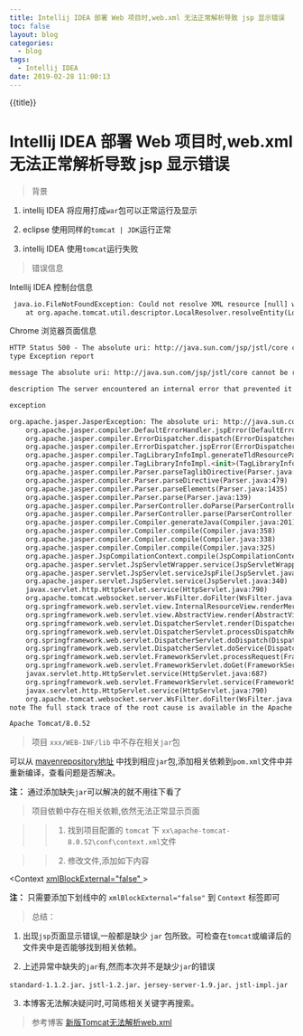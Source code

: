 ```yaml
---
title: Intellij IDEA 部署 Web 项目时,web.xml 无法正常解析导致 jsp 显示错误	
toc: false
layout: blog
categories:
  - blog
tags:
  - Intellij IDEA
date: 2019-02-28 11:00:13
---
```

{{title}}
<!-- more -->
# Intellij IDEA 部署 Web 项目时,web.xml 无法正常解析导致 jsp 显示错误	

> 背景	

1. intellij IDEA 将应用打成`war`包可以正常运行及显示 

2. eclipse 使用同样的`tomcat | JDK`运行正常 

3. intellij IDEA 使用`tomcat`运行失败 

> 错误信息	

Intellij IDEA 控制台信息 

```html
 java.io.FileNotFoundException: Could not resolve XML resource [null] with public ID [-//Sun Microsystems, Inc.//DTD JSP Tag Library 1.2//EN], system ID [http://java.sun.com/dtd/web-jsptaglibrary_1_2.dtd] and base URI [jar:file:/D:/Code/IDE-workspace/iptvView/target/WEB-INF/lib/standard-1.1.2.jar!/META-INF/c-1_0-rt.tld] to a known, local entity.
	at org.apache.tomcat.util.descriptor.LocalResolver.resolveEntity(LocalResolver.java:155)
```

Chrome 浏览器页面信息		

```html
HTTP Status 500 - The absolute uri: http://java.sun.com/jsp/jstl/core cannot be resolved in either web.xml or the jar files deployed with this application
type Exception report

message The absolute uri: http://java.sun.com/jsp/jstl/core cannot be resolved in either web.xml or the jar files deployed with this application

description The server encountered an internal error that prevented it from fulfilling this request.

exception

org.apache.jasper.JasperException: The absolute uri: http://java.sun.com/jsp/jstl/core cannot be resolved in either web.xml or the jar files deployed with this application
	org.apache.jasper.compiler.DefaultErrorHandler.jspError(DefaultErrorHandler.java:55)
	org.apache.jasper.compiler.ErrorDispatcher.dispatch(ErrorDispatcher.java:277)
	org.apache.jasper.compiler.ErrorDispatcher.jspError(ErrorDispatcher.java:75)
	org.apache.jasper.compiler.TagLibraryInfoImpl.generateTldResourcePath(TagLibraryInfoImpl.java:250)
	org.apache.jasper.compiler.TagLibraryInfoImpl.<init>(TagLibraryInfoImpl.java:125)
	org.apache.jasper.compiler.Parser.parseTaglibDirective(Parser.java:421)
	org.apache.jasper.compiler.Parser.parseDirective(Parser.java:479)
	org.apache.jasper.compiler.Parser.parseElements(Parser.java:1435)
	org.apache.jasper.compiler.Parser.parse(Parser.java:139)
	org.apache.jasper.compiler.ParserController.doParse(ParserController.java:227)
	org.apache.jasper.compiler.ParserController.parse(ParserController.java:100)
	org.apache.jasper.compiler.Compiler.generateJava(Compiler.java:201)
	org.apache.jasper.compiler.Compiler.compile(Compiler.java:358)
	org.apache.jasper.compiler.Compiler.compile(Compiler.java:338)
	org.apache.jasper.compiler.Compiler.compile(Compiler.java:325)
	org.apache.jasper.JspCompilationContext.compile(JspCompilationContext.java:580)
	org.apache.jasper.servlet.JspServletWrapper.service(JspServletWrapper.java:363)
	org.apache.jasper.servlet.JspServlet.serviceJspFile(JspServlet.java:396)
	org.apache.jasper.servlet.JspServlet.service(JspServlet.java:340)
	javax.servlet.http.HttpServlet.service(HttpServlet.java:790)
	org.apache.tomcat.websocket.server.WsFilter.doFilter(WsFilter.java:52)
	org.springframework.web.servlet.view.InternalResourceView.renderMergedOutputModel(InternalResourceView.java:238)
	org.springframework.web.servlet.view.AbstractView.render(AbstractView.java:263)
	org.springframework.web.servlet.DispatcherServlet.render(DispatcherServlet.java:1208)
	org.springframework.web.servlet.DispatcherServlet.processDispatchResult(DispatcherServlet.java:992)
	org.springframework.web.servlet.DispatcherServlet.doDispatch(DispatcherServlet.java:939)
	org.springframework.web.servlet.DispatcherServlet.doService(DispatcherServlet.java:856)
	org.springframework.web.servlet.FrameworkServlet.processRequest(FrameworkServlet.java:936)
	org.springframework.web.servlet.FrameworkServlet.doGet(FrameworkServlet.java:827)
	javax.servlet.http.HttpServlet.service(HttpServlet.java:687)
	org.springframework.web.servlet.FrameworkServlet.service(FrameworkServlet.java:812)
	javax.servlet.http.HttpServlet.service(HttpServlet.java:790)
	org.apache.tomcat.websocket.server.WsFilter.doFilter(WsFilter.java:52)
note The full stack trace of the root cause is available in the Apache Tomcat/8.0.52 logs.

Apache Tomcat/8.0.52
```

> 项目 `xxx/WEB-INF/lib` 中不存在相关`jar`包	

可以从 <a href="https://mvnrepository.com/artifact/javax.servlet/jstl/1.2" target="_blank" >mavenrepository地址</a> 中找到相应`jar`包,添加相关依赖到`pom.xml`文件中并重新编译，查看问题是否解决。

**注：** 通过添加缺失`jar`可以解决的就不用往下看了

> 项目依赖中存在相关依赖,依然无法正常显示页面	

 >> 1. 找到项目配置的 `tomcat` 下 `xx\apache-tomcat-8.0.52\conf\context.xml`文件

 >> 2. 修改文件,添加如下内容 

 <Context <u> xmlBlockExternal="false" </u> >

**注：** 只需要添加下划线中的 `xmlBlockExternal="false"` 到 `Context` 标签即可

> 总结： 	

1. 出现`jsp`页面显示错误,一般都是缺少 `jar` 包所致。可检查在`tomcat`或编译后的文件夹中是否能够找到相关依赖。

2. 上述异常中缺失的`jar`有,然而本次并不是缺少`jar`的错误

```
standard-1.1.2.jar、jstl-1.2.jar、jersey-server-1.9.jar、jstl-impl.jar
```

3. 本博客无法解决疑问时,可简练相关关键字再搜索。

> 参考博客  <a href="https://blog.csdn.net/wb96a1007/article/details/71665683" target="_blank">新版Tomcat无法解析web.xml</a>